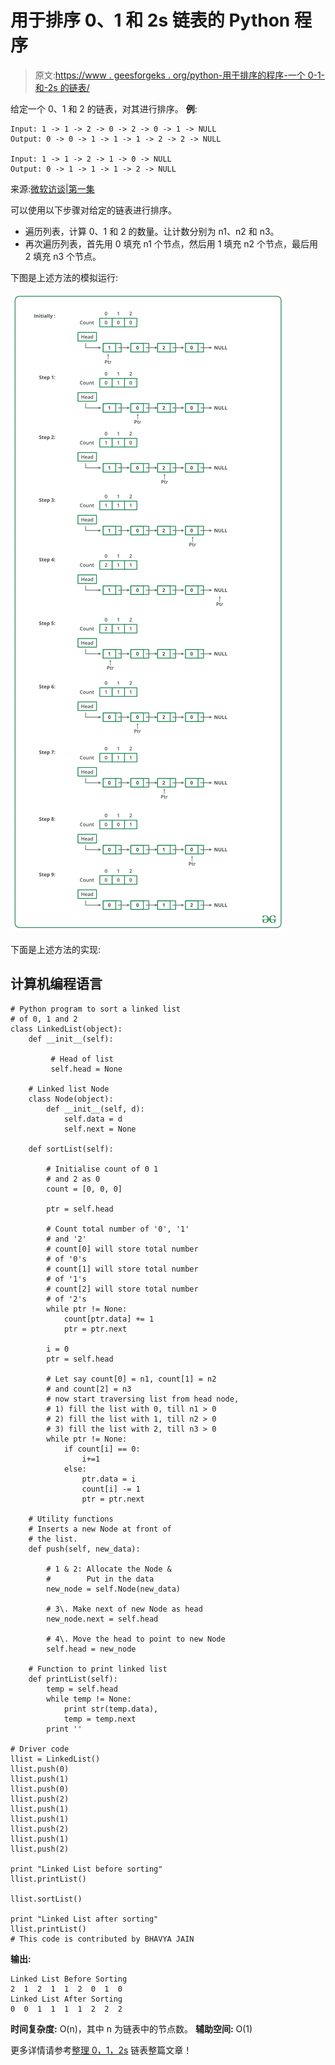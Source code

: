 # 用于排序 0、1 和 2s 链表的 Python 程序

> 原文:[https://www . geesforgeks . org/python-用于排序的程序-一个 0-1-和-2s 的链表/](https://www.geeksforgeeks.org/python-program-for-sorting-a-linked-list-of-0s-1s-and-2s/)

给定一个 0、1 和 2 的链表，对其进行排序。
**例**:

```
Input: 1 -> 1 -> 2 -> 0 -> 2 -> 0 -> 1 -> NULL
Output: 0 -> 0 -> 1 -> 1 -> 1 -> 2 -> 2 -> NULL

Input: 1 -> 1 -> 2 -> 1 -> 0 -> NULL 
Output: 0 -> 1 -> 1 -> 1 -> 2 -> NULL

```

来源:[微软访谈|第一集](https://www.geeksforgeeks.org/microsoft-interview-set-1/)

可以使用以下步骤对给定的链表进行排序。

*   遍历列表，计算 0、1 和 2 的数量。让计数分别为 n1、n2 和 n3。
*   再次遍历列表，首先用 0 填充 n1 个节点，然后用 1 填充 n2 个节点，最后用 2 填充 n3 个节点。

下图是上述方法的模拟运行:

![](img/17513c1428d4f78489a3b4005798659b.png)

下面是上述方法的实现:

## 计算机编程语言

```
# Python program to sort a linked list 
# of 0, 1 and 2
class LinkedList(object):
    def __init__(self):

         # Head of list
         self.head = None

    # Linked list Node
    class Node(object):
        def __init__(self, d):
            self.data = d
            self.next = None

    def sortList(self):

        # Initialise count of 0 1
        # and 2 as 0
        count = [0, 0, 0]

        ptr = self.head

        # Count total number of '0', '1' 
        # and '2'
        # count[0] will store total number 
        # of '0's
        # count[1] will store total number 
        # of '1's
        # count[2] will store total number   
        # of '2's  
        while ptr != None:
            count[ptr.data] += 1
            ptr = ptr.next

        i = 0
        ptr = self.head

        # Let say count[0] = n1, count[1] = n2 
        # and count[2] = n3
        # now start traversing list from head node,
        # 1) fill the list with 0, till n1 > 0
        # 2) fill the list with 1, till n2 > 0
        # 3) fill the list with 2, till n3 > 0  
        while ptr != None:
            if count[i] == 0:
                i+=1
            else:
                ptr.data = i
                count[i] -= 1
                ptr = ptr.next

    # Utility functions
    # Inserts a new Node at front of 
    # the list.
    def push(self, new_data):

        # 1 & 2: Allocate the Node &
        #        Put in the data
        new_node = self.Node(new_data)

        # 3\. Make next of new Node as head
        new_node.next = self.head

        # 4\. Move the head to point to new Node
        self.head = new_node

    # Function to print linked list
    def printList(self):
        temp = self.head
        while temp != None:
            print str(temp.data),
            temp = temp.next
        print ''

# Driver code
llist = LinkedList()
llist.push(0)
llist.push(1)
llist.push(0)
llist.push(2)
llist.push(1)
llist.push(1)
llist.push(2)
llist.push(1)
llist.push(2)

print "Linked List before sorting"
llist.printList()

llist.sortList()

print "Linked List after sorting"
llist.printList()
# This code is contributed by BHAVYA JAIN
```

**输出:**

```
Linked List Before Sorting
2  1  2  1  1  2  0  1  0
Linked List After Sorting
0  0  1  1  1  1  2  2  2
```

**时间复杂度:** O(n)，其中 n 为链表中的节点数。
**辅助空间:** O(1)

更多详情请参考[整理 0，1，2s](https://www.geeksforgeeks.org/sort-a-linked-list-of-0s-1s-or-2s/) 链表整篇文章！